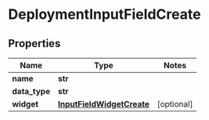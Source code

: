 # DeploymentInputFieldCreate

## Properties
Name | Type | Notes
------------ | ------------- | -------------
**name** | **str** |
**data_type** | **str** |
**widget** | [**InputFieldWidgetCreate**](InputFieldWidgetCreate.md) | [optional]


